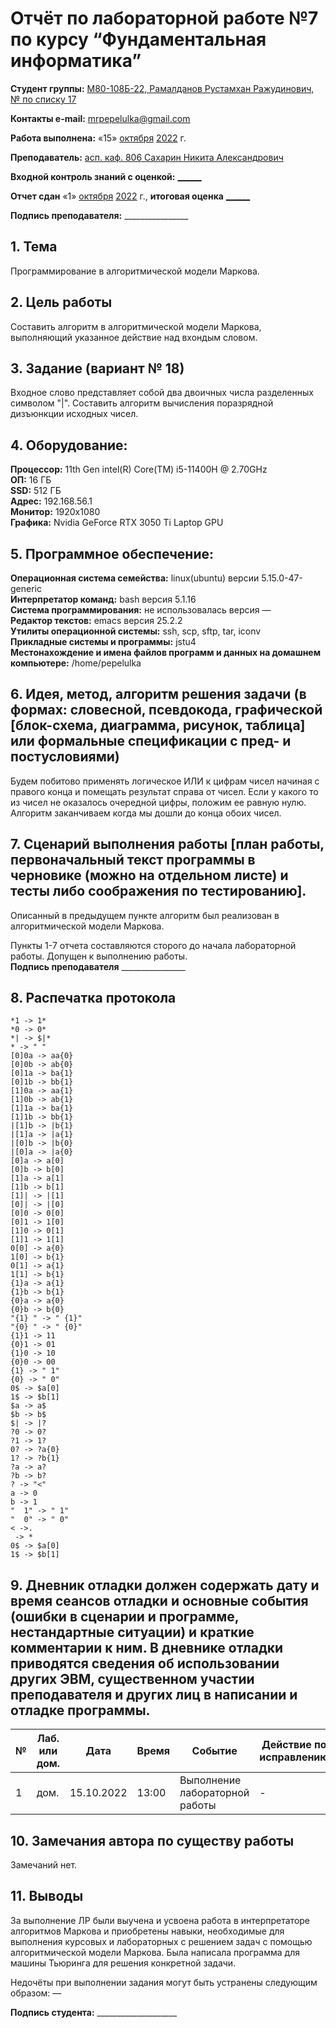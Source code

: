 # Отчёт по лабораторной работе №7 по курсу “Фундаментальная информатика”

<b>Студент группы:</b> <ins>M80-108Б-22, Рамалданов Рустамхан Ражудинович, № по списку 17</ins> 

<b>Контакты e-mail:</b> <ins>mrpepelulka@gmail.com</ins>

<b>Работа выполнена:</b> «15» <ins>октября</ins> <ins>2022</ins> г.

<b>Преподаватель:</b> <ins>асп. каф. 806 Сахарин Никита Александрович</ins>

<b>Входной контроль знаний с оценкой:</b> <ins>______</ins>

<b>Отчет сдан</b> «1» <ins>октября</ins> <ins>2022</ins> г., <b>итоговая оценка</b> <ins>______</ins>

<b>Подпись преподавателя:</b> ________________

## 1. Тема
Программирование в алгоритмической модели Маркова.
## 2. Цель работы
Составить алгоритм в алгоритмической модели Маркова, выполняющий указанное действие над вхондым словом.
## 3. Задание (вариант № 18)
Входное слово представляет собой два двоичных числа разделенных символом "|". Составить алгоритм вычисления поразрядной дизъюнкции исходных чисел.
## 4. Оборудование:
<b>Процессор:</b> 11th Gen intel(R) Core(TM) i5-11400H @ 2.70GHz<br/>
<b>ОП:</b> 16 ГБ<br/>
<b>SSD:</b> 512 ГБ<br/>
<b>Адрес:</b> 192.168.56.1 <br/>
<b>Монитор:</b> 1920x1080<br/>
<b>Графика:</b> Nvidia GeForce RTX 3050 Ti Laptop GPU <br/>

## 5. Программное обеспечение:
<b>Операционная система семейства:</b> linux(ubuntu) версии 5.15.0-47-generic<br/>
<b>Интерпретатор команд:</b> bash версия 5.1.16<br/>
<b>Система программирования:</b> не использовалась версия —<br/>
<b>Редактор текстов:</b> emacs версия 25.2.2<br/>
<b>Утилиты операционной системы:</b> ssh, scp, sftp, tar, iconv<br/>
<b>Прикладные системы и программы:</b> jstu4 <br/>
<b>Местонахождение и имена файлов программ и данных на домашнем компьютере:</b> /home/pepelulka<br/>

## 6. Идея, метод, алгоритм решения задачи (в формах: словесной, псевдокода, графической [блок-схема, диаграмма, рисунок, таблица] или формальные спецификации с пред- и постусловиями)

Будем побитово применять логическое ИЛИ к цифрам чисел начиная с правого конца и помещать результат справа от чисел. Если у какого то из чисел не оказалось очередной цифры, положим ее равную нулю. Алгоритм заканчиваем когда мы дошли до конца обоих чисел.

## 7. Сценарий выполнения работы [план работы, первоначальный текст программы в черновике (можно на отдельном листе) и тесты либо соображения по тестированию]. 

Описанный в предыдущем пункте алгоритм был реализован в алгоритмической модели Маркова.

Пункты 1-7 отчета составляются сторого до начала лабораторной работы.
Допущен к выполнению работы.  
<b>Подпись преподавателя</b> ________________

## 8. Распечатка протокола 

```
*1 -> 1*
*0 -> 0*
*| -> $|*
* -> " "
[0]0a -> aa{0}
[0]0b -> ab{0}
[0]1a -> ba{1}
[0]1b -> bb{1}
[1]0a -> aa{1}
[1]0b -> ab{1}
[1]1a -> ba{1}
[1]1b -> bb{1}
|[1]b -> |b{1}
|[1]a -> |a{1}
|[0]b -> |b{0}
|[0]a -> |a{0}
[0]a -> a[0]
[0]b -> b[0]
[1]a -> a[1]
[1]b -> b[1]
[1]| -> |[1]
[0]| -> |[0]
[0]0 -> 0[0]
[0]1 -> 1[0]
[1]0 -> 0[1]
[1]1 -> 1[1]
0[0] -> a{0}
1[0] -> b{1}
0[1] -> a{1}
1[1] -> b{1}
{1}a -> a{1}
{1}b -> b{1}
{0}a -> a{0}
{0}b -> b{0}
"{1} " -> " {1}"
"{0} " -> " {0}"
{1}1 -> 11
{0}1 -> 01
{1}0 -> 10
{0}0 -> 00
{1} -> " 1"
{0} -> " 0"
0$ -> $a[0]
1$ -> $b[1]
$a -> a$
$b -> b$
$| -> |?
?0 -> 0?
?1 -> 1?
0? -> ?a{0}
1? -> ?b{1}
?a -> a?
?b -> b?
? -> "<"
a -> 0
b -> 1
"  1" -> " 1"
"  0" -> " 0"
< ->. 
 -> *
0$ -> $a[0]
1$ -> $b[1]
```

## 9. Дневник отладки должен содержать дату и время сеансов отладки и основные события (ошибки в сценарии и программе, нестандартные ситуации) и краткие комментарии к ним. В дневнике отладки приводятся сведения об использовании других ЭВМ, существенном участии преподавателя и других лиц в написании и отладке программы.

| № |  Лаб. или дом. | Дата | Время | Событие | Действие по исправлению | Примечание |
| ------ | ------ | ------ | ------ | ------ | ------ | ------ |
| 1 | дом. | 15.10.2022 | 13:00 | Выполнение лабораторной работы | - | - |
## 10. Замечания автора по существу работы

Замечаний нет.

## 11. Выводы

За выполнение ЛР были выучена и усвоена работа в интерпретаторе алгоритмов Маркова и приобретены навыки, необходимые для выполнения курсовых и лабораторных с решением задач с помощью алгоритмической модели Маркова. Была написала программа для машины Тьюринга для решения конкретной задачи.

Недочёты при выполнении задания могут быть устранены следующим образом: —

<b>Подпись студента:</b> ____________________
